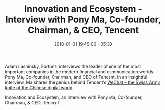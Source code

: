 ﻿---
title: Innovation and Ecosystem - Interview with Pony Ma, Co-founder, Chairman, &
  CEO, Tencent
date: 2018-01-01 19:49:00 +05:30
tags:
- innovation
- video
Image: "/uploads/interview.jpg"
Description: Adam Lashinsky, Fortune, interviews the leader of one of the most important
  companies in the modern financial and communication worlds - Pony Ma, Co-founder,
  Chairman, and CEO of Tencent. In an insightful interview, Ma shares the genius behind
  Tencent's WeChat - the Swiss Army knife of the Chinese digital world.
Person: Elena Mesropyan
category:
- Enabling Technologies
Companies:
- WeChat
- Tencent
Markets:
- China
- Asia
Video: https://www.youtube.com/embed/gGnby27ypRo
---

Adam Lashinsky, Fortune, interviews the leader of one of the most important companies in the modern financial and communication worlds – Pony Ma, Co-founder, Chairman, and CEO of Tencent. In an insightful interview, Ma shares the genius behind Tencent’s [WeChat – the Swiss Army knife of the Chinese digital world](https://letstalkpayments.com/why-wechat-swiss-army-knife-of-chinese-digital-world/).

Innovation and Ecosystem, an Interview with Pony Ma, Co-founder, Chairman, & CEO, Tencent